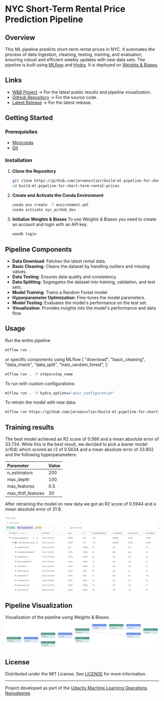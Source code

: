 # NYC Short-Term Rental Price Prediction Pipeline

## Overview
This ML pipeline predicts short-term rental prices in NYC. It automates the process of data ingestion, cleaning, 
testing, training, and evaluation, ensuring robust and efficient weekly updates with new data sets. The pipeline is
built using [MLflow](https://mlflow.org/) and [Hydra](https://hydra.cc/). It is deployed on [Weights & Biases](https://wandb.ai/).


## Links
- [W&B Project](https://wandb.ai/jeroencvlier/nyc_airbnb) -> For the latest public results and pipeline visualization.
- [GitHub Repository](https://github.com/jeroencvlier/build-ml-pipeline-for-short-term-rental-prices) -> For the source code.
- [Latest Release](https://github.com/jeroencvlier/build-ml-pipeline-for-short-term-rental-prices/releases/latest) -> For the latest release.

## Getting Started
### Prerequisites
- [Miniconda](https://docs.conda.io/en/latest/miniconda.html)
- [Git](https://git-scm.com/downloads)

### Installation
1. **Clone the Repository**
   ```bash
   git clone https://github.com/jeroencvlier/build-ml-pipeline-for-short-term-rental-prices.git
   cd build-ml-pipeline-for-short-term-rental-prices
   ```

2. **Create and Activate the Conda Environment**

   ```bash
   conda env create -f environment.yml
   conda activate nyc_airbnb_dev
   ```

3. **Initialize Weights & Biases**
To use Weights & Biases you need to create an account and login with an API key.

   ```bash
   wandb login
   ```

## Pipeline Components
- **Data Download**: Fetches the latest rental data.
- **Basic Cleaning**: Cleans the dataset by handling outliers and missing values.
- **Data Testing**: Ensures data quality and consistency.
- **Data Splitting**: Segregates the dataset into training, validation, and test sets.
- **Model Training**: Trains a Random Forest model.
- **Hyperparameter Optimization**: Fine-tunes the model parameters.
- **Model Testing**: Evaluates the model's performance on the test set.
- **Visualization**: Provides insights into the model's performance and data flow.

## Usage
Run the entire pipeline 
```bash
mlflow run . 
```

or specific components using MLflow [
    "download",
    "basic_cleaning",
    "data_check",
    "data_split",
    "train_random_forest",
]:

```bash
mlflow run . -P steps=step_name
```
To run with custom configurations:
```bash
mlflow run . -P hydra_options="your_configuration"
```

To retrain the model with new data:
```bash
mlflow run https://github.com/jeroencvlier/build-ml-pipeline-for-short-term-rental-prices.git -v 1.0.3 -P hydra_options="etl.sample='sample2.csv'"
```

## Training results
The best model achieved an R2 score of 0.566 and a mean absolute error of 33.734. While this is the
best result, we decided to pick a leaner model (v104) which scored an r2 of 0.5634 and a mean absolute error of 33.802
and the following hyperparameters:

| Parameter | Value |
| :--- | :--- |
| n_estimators | 200 |
| max_depth | 100 |
| max_features | 0.5 |
| max_tfidf_features | 30 |

After retraining the model on new data we got an R2 score of 0.5944 and a mean absolute error of 31.9.

![hyperparameters](images/hyperparameter-tunning-results.png "Hyperparameter tuning results")

## Pipeline Visualization
Visualization of the pipeline using Weights & Biases.
![pipeline](images/wandb-pipeline.png "Pipeline")

## License
Distributed under the MIT License. See [LICENSE](LICENSE.txt) for more information.

---

Project developed as part of the [Udacity Machine Learning Operations Nanodegree](https://www.udacity.com/course/machine-learning-dev-ops-engineer-nanodegree--nd0821).
